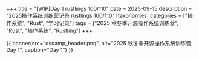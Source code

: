 +++
title = "[WIP]Day 1 rustlings 100/110"
date = 2025-09-15
description = "2025操作系统训练营记录 rustlings 100/110"
[taxonomies]
categories = ["操作系统", "Rust", "学习记录"]
tags = ["2025 秋冬季开源操作系统训练营", "Rust", "操作系统", "Rustling"]
+++

{{ banner(src="oscamp_header.png", alt="2025 秋冬季开源操作系统训练营 Day 1", caption="Day 1") }}

